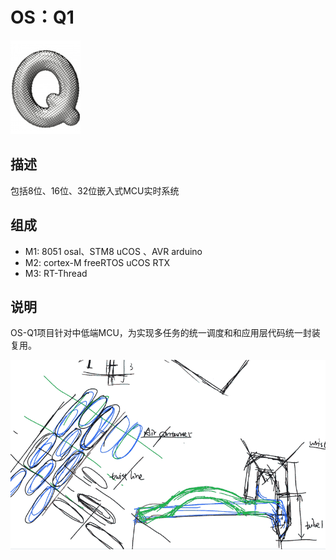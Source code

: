 # OS：Q1

[![sites](docs/Q.png)](http://qitas.cn)

## 描述

包括8位、16位、32位嵌入式MCU实时系统

## 组成
- M1: 8051 osal、STM8 uCOS 、AVR arduino
- M2: cortex-M freeRTOS uCOS RTX
- M3: RT-Thread

## 说明

OS-Q1项目针对中低端MCU，为实现多任务的统一调度和和应用层代码统一封装复用。

![Q1 Logo](docs/Q1.png)


